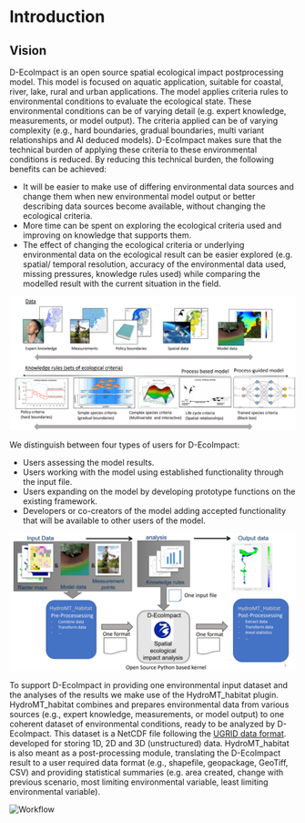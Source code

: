 # Introduction

## Vision
D-EcoImpact is an open source spatial ecological impact postprocessing model. This model is focused on aquatic application, suitable for coastal, river, lake, rural and urban applications. The model applies criteria rules to environmental conditions to evaluate the ecological state. These environmental conditions can be of varying detail (e.g. expert knowledge, measurements, or model output). The criteria applied can be of varying complexity (e.g., hard boundaries, gradual boundaries, multi variant relationships and AI deduced models). D-EcoImpact makes sure that the technical burden of applying these criteria to these environmental conditions is reduced.
By reducing this technical burden, the following benefits can be achieved:

- It will be easier to make use of differing environmental data sources and change them when new environmental model output or better describing data sources become available, without changing the ecological criteria.
- More time can be spent on exploring the ecological criteria used and improving on knowledge that supports them.
- The effect of changing the ecological criteria or underlying environmental data on the ecological result can be easier explored (e.g. spatial/ temporal resolution, accuracy of the environmental data used, missing pressures, knowledge rules used) while comparing the modelled result with the current situation in the field.

![Data overview](/assets/images/1_data_overview.png "D-EcoImpact reduces the technical burden of applying criteria of varying complexity to environmental conditions of varying detail to prove a result for ecological impact assessment.")

We distinguish between four types of users for D-EcoImpact:

- Users assessing the model results.
- Users working with the model using established functionality through the input file.
- Users expanding on the model by developing prototype functions on the existing framework.
- Developers or co-creators of the model adding accepted functionality that will be available to other users of the model.

![Processing](/assets/images/1_workflow.png "D-EcoImpact in combination with the pre-processing and post-processing module HydroMT_habitat can assess environmental data based on criteria to prove a (spatial/temporal) result for ecological impact assessment. D-EcoImpact operates with one single environmental input data file format and one single input file that contains the ecological criteria that will be assessed. ")

To support D-EcoImpact in providing one environmental input dataset and the analyses of the results we make use of the HydroMT_habitat plugin. HydroMT_habitat combines and prepares environmental data from various sources (e.g., expert knowledge, measurements, or model output) to one coherent dataset of environmental conditions, ready to be analyzed by D-EcoImpact. This dataset is a NetCDF file following the [UGRID data format](https://ugrid-conventions.github.io/ugrid-conventions/). developed for storing 1D, 2D and 3D (unstructured) data. HydroMT_habitat is also meant as a post-processing module, translating the D-EcoImpact result to a user required data format (e.g., shapefile, geopackage, GeoTiff, CSV) and providing statistical summaries (e.g. area created, change with previous scenario, most limiting environmental variable, least limiting environmental variable). 

![Workflow](/assets/images/1_pre_and_post_processing.png " D-EcoImpact in combination with the pre-processing and post-processing module HydroMT_habitat can assess environmental data based on criteria to prove a (spatial/temporal) result for ecological impact assessment. HydroMT_habitat takes care of the conversion between data source formats to one combined file in the UGRID NetCDF format. This file is provided to D-EcoImpact and based on the data encountered in the file this model will use the right approach to apply the provided criteria to the provided data. The result of D-EcoImpact, also in the UGRID NetCDF format, is translated to the user required format by using the module HydroMT_habitat. This module is also able to derive a statistical summary from the provided D-EcoImpact result (e.g.,area created, change with previous scenario, most limiting environmental variable, least limiting environmental variable).")
